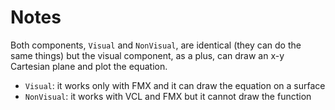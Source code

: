 # Notes

Both components, `Visual` and `NonVisual`, are identical (they can do the same things) but the visual component, as a plus, can draw an x-y Cartesian plane and plot the equation.

 - `Visual`: it works only with FMX and it can draw the equation on a surface
 - `NonVisual`: it works with VCL and FMX but it cannot draw the function 
